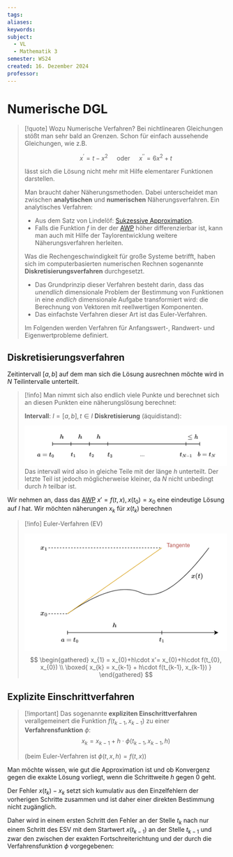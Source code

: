 ```yaml
---
tags: 
aliases: 
keywords: 
subject:
  - VL
  - Mathematik 3
semester: WS24
created: 16. Dezember 2024
professor:
---
```

 

# Numerische DGL

> [!quote] Wozu Numerische Verfahren?
>  Bei nichtlinearen Gleichungen stößt man sehr bald an Grenzen. Schon für einfach aussehende Gleichungen, wie z.B.
> 
> $$x^{\prime}=t-x^2 \quad \text { oder } \quad x^{\prime \prime}=6 x^2+t$$
> 
> lässt sich die Lösung nicht mehr mit Hilfe elementarer Funktionen darstellen.
> 
> Man braucht daher Näherungsmethoden. Dabei unterscheidet man zwischen **analytischen** und **numerischen** Näherungsverfahren.
> Ein analytisches Verfahren:
> - Aus dem Satz von Lindelöf: [Sukzessive Approximation](../sukzessive%20Approximation.md).
> - Falls die Funktion $f$ in der der [AWP](../{MOC}%20DGL.md) höher differenzierbar ist, kann man auch mit Hilfe der Taylorentwicklung weitere Näherungsverfahren herleiten.
> 
> Was die Rechengeschwindigkeit für große Systeme betrifft, haben sich im computerbasierten numerischen Rechnen sogenannte **Diskretisierungsverfahren** durchgesetzt.
> - Das Grundprinzip dieser Verfahren besteht darin, dass das *unendlich* dimensionale Problem der Bestimmung von Funktionen in eine *endlich* dimensionale Aufgabe transformiert wird: die Berechnung von Vektoren mit reellwertigen Komponenten.
> - Das einfachste Verfahren dieser Art ist das Euler-Verfahren. 
> 
> Im Folgenden werden Verfahren für Anfangswert-, Randwert- und Eigenwertprobleme definiert.
> 

## Diskretisierungsverfahren

Zeitintervall $[a, b]$ auf dem man sich die Lösung ausrechnen möchte wird in $N$ Teilintervalle unterteilt. 

> [!info] Man nimmt sich also endlich viele Punkte und berechnet sich an diesen Punkten eine näherungslösung berechnet:
> 
> **Intervall**: $I=[a,b], t \in I$
> **Diskretisierung** (äquidistand):
> 
> ![invert_dark|800](assets/Pasted%20image%2020241216194118.png)
> Das intervall wird also in gleiche Teile mit der länge $h$ unterteilt. Der letzte Teil ist jedoch möglicherweise kleiner, da $N$ nicht unbedingt durch $h$ teilbar ist.


Wir nehmen an, dass das [AWP](../{MOC}%20DGL.md)  $x' = f(t,x), x(t_{0})=x_{0}$ eine eindeutige Lösung auf $I$ hat. Wir möchten näherungen $x_{k}$ für $x(t_{k})$ berechnen

> [!info] Euler-Verfahren (EV)
> 
> ![invert_dark|500](assets/DGL_NUM_EV.png) 
> $$
> \begin{gathered}
> x_{1} = x_{0}+h\cdot x'= x_{0}+h\cdot f(t_{0}, x_{0}) \\
> \boxed{ x_{k} = x_{k-1} + h\cdot f(t_{k-1}, x_{k-1}) }
> \end{gathered}
> $$

## Explizite Einschrittverfahren

> [!important] Das sogenannte **expliziten Einschrittverfahren** verallgemeinert die Funktion $f(t_{k-1}, x_{k-1})$ zu einer **Verfahrensfunktion** $\phi$:
> $$x_{k} = x_{k-1} + h\cdot \phi(t_{k-1}, x_{k-1}, h)$$
>
> (beim Euler-Verfahren ist $\phi(t, x, h) = f(t,x)$)

Man möchte wissen, wie gut die Approximation ist und ob Konvergenz gegen die exakte Lösung vorliegt, wenn die Schrittweite $h$ gegen 0 geht.

Der Fehler $x\left(t_k\right)-x_k$ setzt sich kumulativ aus den Einzelfehlern der vorherigen Schritte zusammen und ist daher einer direkten Bestimmung nicht zugänglich.

Daher wird in einem ersten Schritt den Fehler an der Stelle $t_k$ nach nur einem Schritt des ESV mit dem Startwert $x\left(t_{k-1}\right)$ an der Stelle $t_{k-1}$ und zwar den zwischen der exakten Fortschreiterichtung und der durch die Verfahrensfunktion $\phi$ vorgegebenen: